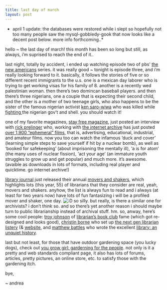 ```yaml
---
title: last day of march
layout: post
---
```


* april 1 update: the databases were restored while i slept so hopefully not too many people saw the mysql-gobbledy-gook that now looks like a decent post below. more info forthcoming..*

hello ~ the last day of march! this month has been so long but still, as always, i&#8217;m suprised to reach the end of it..

last night, totally by accident, i ended up watching episode two of pbs&#8217; [the new americans][1] series. it was really good ~ tonight is episode three, and i&#8217;m really looking forward to it. basically, it follows the stories of five or so different recent immigrants to the u.s. one is a mexican day laborer who is trying to get working visas for his family of 8. another is a recently wed palestinian woman. then there&#8217;s two domincan baseball players. and then there&#8217;s three nigerians, one a couple that is expecting their second child, and the other is a mother of two teenage girls, who also happens to be the sister of the famous nigerian activist [ken saro-wiwa][2] who was killed while [fighting ][3] the nigerian gov&#8217;t and shell. you should watch it!

one of my favorite magazines, [stay free magazine][4], just posted an interview with [rick prelinger][5] who, working with [the internet archive][6] has just posted [over 1,900 &#8220;ephemeral&#8221; films][7], that is, advertising, educational, industrial, and amateur films. now you too can watch the infamous &#8216;duck and cover&#8217; (learning simple steps to save yourself if hit by a nuclear bomb), as well as &#8216;booked for safekeeping&#8217; (about imprisoning the mentally ill), &#8216;a is for atom&#8217; (the many uses of nuclear fission), &#8216;act your age&#8217; (an immature youth struggles to grow up and get popular) and much more. it&#8217;s awesome. (avaible as downloads in lots of formats, including real player and quicktime. go internet archive!)

[library journal][8] just released their annual [movers and shakers][9], which highlights lots (this year, 55) of librarians that they consider are real, yeah, movers and shakers. anyhow, the list is always fun to read and i always (at least for two years now) have lots of fun fantasizing i will be a profiled mover and shaker, one day. <img src="http://localhost:8888/wordpress/wp-includes/images/smilies/icon_biggrin.gif" alt=":D" class="wp-smiley" /> so silly. but really, is there a similar one for archivists? i don&#8217;t think so. and so there&#8217;s yet another reason i should maybe turn to public librarianship instead of archival stuff. hm. so, anway, here&#8217;s some cool people: [troy johnson][10] of [librarian&#8217;s book club][11] fame (which got re-designed and looks good), [christin borne][12] who set up [the next gen librarian listerv][13] (& [website][14], and [matthew battles][15] who wrote the excellent [library: an unquiet history][16].

last but not least, for those that have outdoor gardening space (you lucky dogs), check out [you grow girl: garderning for the people][17]. not only is it a pretty and web standards compliant page, it also has lots of forums, articles, pretty pictures, an online store, etc. to satisfy those with the gardening itch.

bye,

~ andrea

 [1]: http://www.pbs.org/independentlens/newamericans/
 [2]: http://www.sierraclub.org/human-rights/nigeria/
 [3]: http://www.democracynow.org/article.pl?sid=03/07/11/2326226&mode=thread&tid=25
 [4]: http://www.stayfreemagazine.org/
 [5]: http://www.stayfreemagazine.org/archives/20/prelinger.html
 [6]: http://www.archive.org
 [7]: http://www.archive.org/movies/prelinger.php
 [8]: http://www.libraryjournal.com
 [9]: http://www.libraryjournal.com/index.asp?layout=LJMSTOC&pubdate=3/15/2004
 [10]: http://www.libraryjournal.com/article/CA385898?display=LJMS&pubdate=3%2F15%2F2004
 [11]: http://culaw2.creighton.edu/library/lbc/
 [12]: http://www.libraryjournal.com/article/CA385863?display=LJMS&pubdate=3%2F15%2F2004
 [13]: http://www.topica.com/lists/nexgenlib-l
 [14]: http://www.nexgenlibrarian.net/
 [15]: http://www.libraryjournal.com/article/CA385858?display=LJMS&pubdate=3%2F15%2F2004
 [16]: http://isbn.nu/0393020290
 [17]: http://www.yougrowgirl.com/